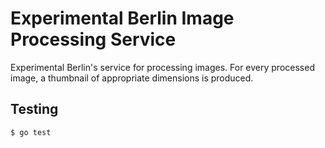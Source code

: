 # Experimental Berlin Image Processing Service
Experimental Berlin's service for processing images. For every processed image, a thumbnail
of appropriate dimensions is produced.

## Testing
```$ go test```